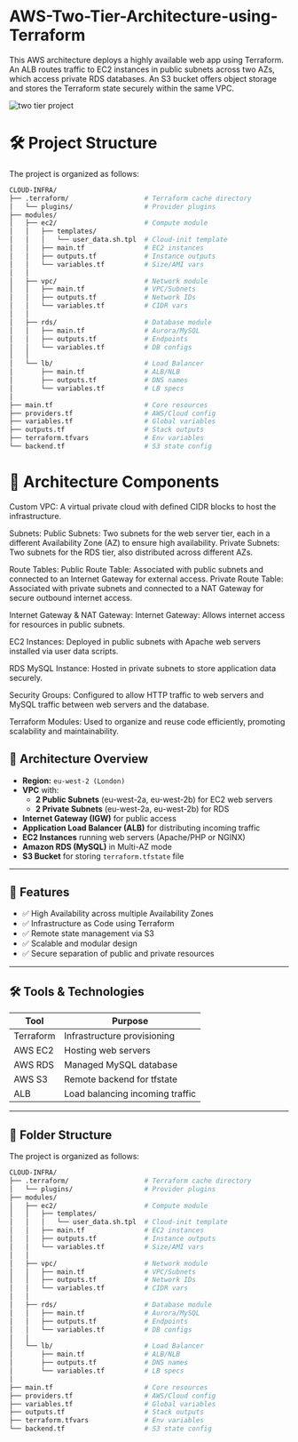 # AWS-Two-Tier-Architecture-using-Terraform
This AWS architecture deploys a highly available web app using Terraform. An ALB routes traffic to EC2 instances in public subnets across two AZs, which access private RDS databases. An S3 bucket offers object storage and stores the Terraform state securely within the same VPC.

![two tier project](https://github.com/user-attachments/assets/01a035f7-d3f8-4780-870c-50b21085fb9a)

# 🛠️ Project Structure
The project is organized as follows:
``` bash
CLOUD-INFRA/
├── .terraform/                   # Terraform cache directory
│   └── plugins/                  # Provider plugins
├── modules/
│   ├── ec2/                      # Compute module
│   │   ├── templates/
│   │   │   └── user_data.sh.tpl  # Cloud-init template
│   │   ├── main.tf               # EC2 instances
│   │   ├── outputs.tf            # Instance outputs
│   │   └── variables.tf          # Size/AMI vars
│   │
│   ├── vpc/                      # Network module
│   │   ├── main.tf               # VPC/Subnets
│   │   ├── outputs.tf            # Network IDs
│   │   └── variables.tf          # CIDR vars
│   │
│   ├── rds/                      # Database module
│   │   ├── main.tf               # Aurora/MySQL
│   │   ├── outputs.tf            # Endpoints
│   │   └── variables.tf          # DB configs
│   │
│   └── lb/                       # Load Balancer
│       ├── main.tf               # ALB/NLB
│       ├── outputs.tf            # DNS names
│       └── variables.tf          # LB specs
│
├── main.tf                       # Core resources
├── providers.tf                  # AWS/Cloud config
├── variables.tf                  # Global variables
├── outputs.tf                    # Stack outputs
├── terraform.tfvars              # Env variables
└── backend.tf                    # S3 state config 
```
# 🧩 Architecture Components
Custom VPC: A virtual private cloud with defined CIDR blocks to host the infrastructure.

Subnets:
Public Subnets: Two subnets for the web server tier, each in a different Availability Zone (AZ) to ensure high availability.
Private Subnets: Two subnets for the RDS tier, also distributed across different AZs.

Route Tables:
Public Route Table: Associated with public subnets and connected to an Internet Gateway for external access.
Private Route Table: Associated with private subnets and connected to a NAT Gateway for secure outbound internet access.

Internet Gateway & NAT Gateway:
Internet Gateway: Allows internet access for resources in public subnets.

EC2 Instances:
Deployed in public subnets with Apache web servers installed via user data scripts.

RDS MySQL Instance:
Hosted in private subnets to store application data securely.

Security Groups:
Configured to allow HTTP traffic to web servers and MySQL traffic between web servers and the database.


Terraform Modules:
Used to organize and reuse code efficiently, promoting scalability and maintainability.


## 📌 Architecture Overview

- **Region:** `eu-west-2 (London)`
- **VPC** with:
  - **2 Public Subnets** (eu-west-2a, eu-west-2b) for EC2 web servers
  - **2 Private Subnets** (eu-west-2a, eu-west-2b) for RDS
- **Internet Gateway (IGW)** for public access
- **Application Load Balancer (ALB)** for distributing incoming traffic
- **EC2 Instances** running web servers (Apache/PHP or NGINX)
- **Amazon RDS (MySQL)** in Multi-AZ mode
- **S3 Bucket** for storing `terraform.tfstate` file

---

## 🚀 Features

- ✅ High Availability across multiple Availability Zones
- ✅ Infrastructure as Code using Terraform
- ✅ Remote state management via S3
- ✅ Scalable and modular design
- ✅ Secure separation of public and private resources

---

## 🛠️ Tools & Technologies

| Tool        | Purpose                        |
|-------------|--------------------------------|
| Terraform   | Infrastructure provisioning    |
| AWS EC2     | Hosting web servers            |
| AWS RDS     | Managed MySQL database         |
| AWS S3      | Remote backend for tfstate     |
| ALB         | Load balancing incoming traffic|

---

## 📂 Folder Structure
The project is organized as follows:
``` bash
CLOUD-INFRA/
├── .terraform/                   # Terraform cache directory
│   └── plugins/                  # Provider plugins
├── modules/
│   ├── ec2/                      # Compute module
│   │   ├── templates/
│   │   │   └── user_data.sh.tpl  # Cloud-init template
│   │   ├── main.tf               # EC2 instances
│   │   ├── outputs.tf            # Instance outputs
│   │   └── variables.tf          # Size/AMI vars
│   │
│   ├── vpc/                      # Network module
│   │   ├── main.tf               # VPC/Subnets
│   │   ├── outputs.tf            # Network IDs
│   │   └── variables.tf          # CIDR vars
│   │
│   ├── rds/                      # Database module
│   │   ├── main.tf               # Aurora/MySQL
│   │   ├── outputs.tf            # Endpoints
│   │   └── variables.tf          # DB configs
│   │
│   └── lb/                       # Load Balancer
│       ├── main.tf               # ALB/NLB
│       ├── outputs.tf            # DNS names
│       └── variables.tf          # LB specs
│
├── main.tf                       # Core resources
├── providers.tf                  # AWS/Cloud config
├── variables.tf                  # Global variables
├── outputs.tf                    # Stack outputs
├── terraform.tfvars              # Env variables
└── backend.tf                    # S3 state config 
```

